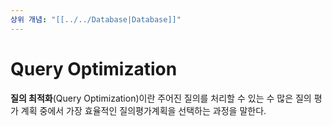 ```yaml
---
상위 개념: "[[../../Database|Database]]"
---
```

# Query Optimization
**질의 최적화**(Query Optimization)이란 주어진 질의를 처리할 수 있는 수 많은 질의 평가 계획 중에서 가장 효율적인 질의평가계획을 선택하는 과정을 말한다.

